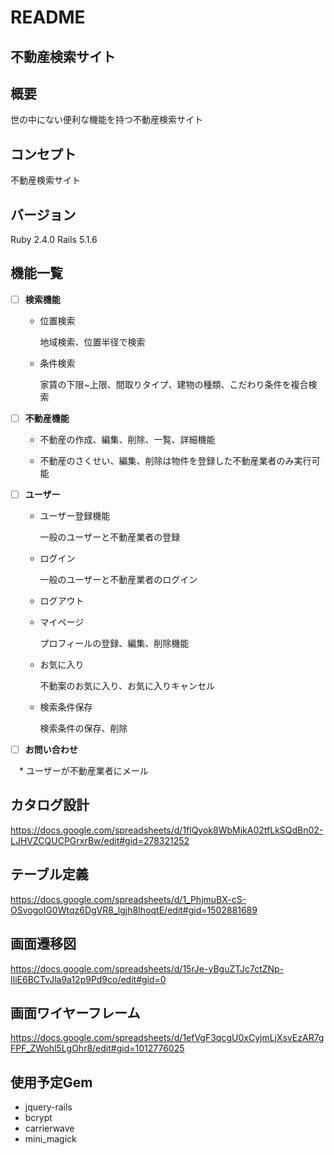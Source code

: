 # README
## 不動産検索サイト
## 概要
世の中にない便利な機能を持つ不動産検索サイト
## コンセプト
不動産検索サイト
## バージョン
Ruby 2.4.0 Rails 5.1.6
## 機能一覧

* [ ] **検索機能**

  * 位置検索 <br>

    地域検索、位置半径で検索

  * 条件検索
  
    家賃の下限~上限、間取りタイプ、建物の種類、こだわり条件を複合検索
  
* [ ] **不動産機能**

  * 不動産の作成、編集、削除、一覧、詳細機能
  
  * 不動産のさくせい、編集、削除は物件を登録した不動産業者のみ実行可能
  
* [ ] **ユーザー**

  * ユーザー登録機能
  
    一般のユーザーと不動産業者の登録

  * ログイン
  
    一般のユーザーと不動産業者のログイン

  * ログアウト
  
  * マイページ
  
    プロフィールの登録、編集、削除機能

  * お気に入り
  
    不動案のお気に入り、お気に入りキャンセル

  * 検索条件保存
  
    検索条件の保存、削除
  
* [ ] **お問い合わせ** 

　* ユーザーが不動産業者にメール

## カタログ設計
https://docs.google.com/spreadsheets/d/1flQyok8WbMjkA02tfLkSQdBn02-LJHVZCQUCPGrxrBw/edit#gid=278321252
## テーブル定義 
https://docs.google.com/spreadsheets/d/1_PhjmuBX-cS-OSvogoIG0Wtqz6DgVR8_lgjh8IhoqtE/edit#gid=1502881689
## 画面遷移図
https://docs.google.com/spreadsheets/d/15rJe-yBguZTJc7ctZNp-lIiE6BCTvJla9a12p9Pd9co/edit#gid=0
## 画面ワイヤーフレーム
https://docs.google.com/spreadsheets/d/1efVgF3qcgU0xCyjmLjXsvEzAR7gFPF_ZWohl5LgOhr8/edit#gid=1012776025
## 使用予定Gem

* jquery-rails
* bcrypt
* carrierwave
* mini_magick